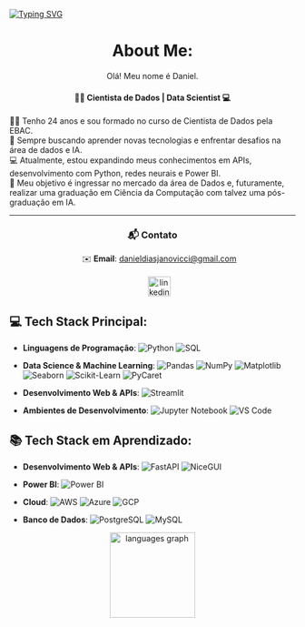 [![Typing SVG](https://readme-typing-svg.herokuapp.com?font=Fira+Code&weight=500&size=35&duration=4500&pause=1&color=00FF00&center=true&vCenter=true&random=true&width=1100&lines=~%24+python+.%2Fhello_world.py)](https://github.com/dannydays)
</p>

###

<div align="center">
  <h1>
    About Me:
  </h1>
  <p>
    Olá! Meu nome é Daniel.
  </p>
</div>

  <div align="center">
    <h4>
      👨‍💻 Cientista de Dados | Data Scientist 💻
    </h4>
  </div>
  <div align="left">
    <p>
    👨‍🎓 Tenho 24 anos e sou formado no curso de Cientista de Dados pela EBAC.<br>
    🧠 Sempre buscando aprender novas tecnologias e enfrentar desafios na área de dados e IA.<br>
    💻 Atualmente, estou expandindo meus conhecimentos em APIs, desenvolvimento com Python, redes neurais e Power BI.<br>
    🚀 Meu objetivo é ingressar no mercado da área de Dados e, futuramente, realizar uma graduação em Ciência da Computação com talvez uma pós-graduação em IA.
    </p>
  </div>
</div>

------

<div align="center">
  <h3>
    📬 Contato
  </h3>
  <ul align="center">
    ✉️ <strong>Email</strong>: <a href="mailto:danieldiasjanovicci@gmail.com">danieldiasjanovicci@gmail.com</a><br><br>
    <a href="https://www.linkedin.com/in/danielvicci/" target="_blank">
    <img src="https://raw.githubusercontent.com/maurodesouza/profile-readme-generator/master/src/assets/icons/social/linkedin/default.svg" width="40" height="35" alt="linkedin logo"/>
  </a>
  </ul>
</div>


<div align="left">
  
## 💻 Tech Stack Principal:

- **Linguagens de Programação**: 
  ![Python](https://img.shields.io/badge/Python-3776AB?style=flat-square&logo=python&logoColor=white) 
  ![SQL](https://img.shields.io/badge/SQL-4479A1?style=flat-square&logo=postgresql&logoColor=white)

- **Data Science & Machine Learning**: 
  ![Pandas](https://img.shields.io/badge/Pandas-150458?style=flat-square&logo=pandas&logoColor=white) 
  ![NumPy](https://img.shields.io/badge/NumPy-013243?style=flat-square&logo=numpy&logoColor=white) 
  ![Matplotlib](https://img.shields.io/badge/Matplotlib-11557C?style=flat-square&logo=matplotlib&logoColor=white) 
  ![Seaborn](https://img.shields.io/badge/Seaborn-9E2A2F?style=flat-square&logo=seaborn&logoColor=white) 
  ![Scikit-Learn](https://img.shields.io/badge/Scikit--Learn-F7931E?style=flat-square&logo=scikit-learn&logoColor=white) 
  ![PyCaret](https://img.shields.io/badge/PyCaret-0A8E8E?style=flat-square&logo=pycaret&logoColor=white)

- **Desenvolvimento Web & APIs**: 
  ![Streamlit](https://img.shields.io/badge/Streamlit-FF4B4B?style=flat-square&logo=streamlit&logoColor=white)

- **Ambientes de Desenvolvimento**: 
  ![Jupyter Notebook](https://img.shields.io/badge/Jupyter%20Notebook-F37626?style=flat-square&logo=jupyter&logoColor=white) 
  ![VS Code](https://img.shields.io/badge/VS%20Code-007ACC?style=flat-square&logo=visualstudiocode&logoColor=white)

## 📚 Tech Stack em Aprendizado:

- **Desenvolvimento Web & APIs**: 
  ![FastAPI](https://img.shields.io/badge/FastAPI-009688?style=flat-square&logo=fastapi&logoColor=white) 
  ![NiceGUI](https://img.shields.io/badge/NiceGUI-4CAF50?style=flat-square&logo=nicegui&logoColor=white)

- **Power BI**: 
  ![Power BI](https://img.shields.io/badge/Power%20BI-F2C811?style=flat-square&logo=powerbi&logoColor=white)

- **Cloud**: 
  ![AWS](https://img.shields.io/badge/AWS-232F3E?style=flat-square&logo=amazonaws&logoColor=white) 
  ![Azure](https://img.shields.io/badge/Azure-0089D6?style=flat-square&logo=microsoftazure&logoColor=white) 
  ![GCP](https://img.shields.io/badge/GCP-4285F4?style=flat-square&logo=googlecloud&logoColor=white)

- **Banco de Dados**: 
  ![PostgreSQL](https://img.shields.io/badge/PostgreSQL-336791?style=flat-square&logo=postgresql&logoColor=white) 
  ![MySQL](https://img.shields.io/badge/MySQL-4479A1?style=flat-square&logo=mysql&logoColor=white)


</div>
</p>
<div align="center">
  <img src="https://github-readme-stats.vercel.app/api/top-langs?username=dannydays&locale=en&hide_title=false&layout=compact&card_width=320&langs_count=5&theme=dracula&hide_border=false&order=2" height="150" alt="languages graph"  />
</div>

###
